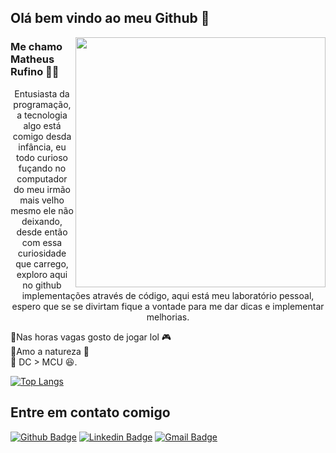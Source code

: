 ## Olá bem vindo ao meu Github 👋


<img align="right" width="400" height="400" src="https://i.imgur.com/orFHG7V.png">
 
 
### Me chamo Matheus Rufino 👨‍💻

<p style="text-align:center">
Entusiasta da programação, a tecnologia algo está comigo desda infância, eu todo curioso fuçando no computador do meu irmão mais velho mesmo ele não deixando, desde então com essa curiosidade que carrego, exploro aqui no github implementações através de código, aqui está meu laboratório pessoal, espero que se se divirtam fique a vontade para me dar dicas e implementar melhorias.
  
🔘Nas horas vagas gosto de jogar lol 🎮 <br> 
🔘Amo a natureza  🌳 <br>
🔘 DC > MCU  😆.
</p>


 [![Top Langs](https://github-readme-stats.vercel.app/api/top-langs/?username=matheusrcruz&layout=compact)](https://github.com/matheusrcruz/github-readme-stats)

## Entre em contato comigo 
[![Github Badge](https://img.shields.io/badge/-Github-000?style=flat-square&logo=Github&logoColor=white&link=link_do_seu_perfil_no_github)](https://github.com/matheusrcruz)
[![Linkedin Badge](https://img.shields.io/badge/-LinkedIn-blue?style=flat-square&logo=Linkedin&logoColor=white&link=link_do_seu_perfil_no_linkedin)](https://www.linkedin.com/in/mathrufino/)
[![Gmail Badge](https://img.shields.io/badge/-Gmail-c14438?style=flat-square&logo=Gmail&logoColor=white&link=mailto:seu_email)](mailto:mathrcruz@gmail.com)
 

